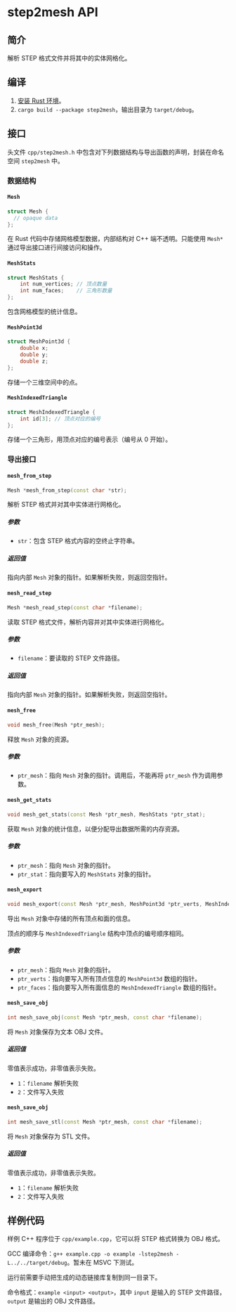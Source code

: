 # step2mesh API

## 简介

解析 STEP 格式文件并将其中的实体网格化。

## 编译

1. [安装 Rust 环境](https://doc.rust-lang.org/cargo/getting-started/installation.html)。
2. `cargo build --package step2mesh`，输出目录为 `target/debug`。

## 接口

头文件 `cpp/step2mesh.h` 中包含对下列数据结构与导出函数的声明，封装在命名空间 `step2mesh` 中。

### 数据结构

#### `Mesh`
```cpp
struct Mesh {
  // opaque data
};
```
在 Rust 代码中存储网格模型数据，内部结构对 C++ 端不透明。只能使用 `Mesh*` 通过导出接口进行间接访问和操作。

#### `MeshStats`
```cpp
struct MeshStats {
    int num_vertices; // 顶点数量
    int num_faces;    // 三角形数量
};
```
包含网格模型的统计信息。

#### `MeshPoint3d`
```cpp
struct MeshPoint3d {
    double x;
    double y;
    double z;
};
```
存储一个三维空间中的点。

#### `MeshIndexedTriangle`
```cpp
struct MeshIndexedTriangle {
    int id[3]; // 顶点对应的编号
};
```
存储一个三角形，用顶点对应的编号表示（编号从 0 开始）。

### 导出接口

#### `mesh_from_step`
```cpp
Mesh *mesh_from_step(const char *str);
```
解析 STEP 格式并对其中实体进行网格化。

##### 参数
- `str`：包含 STEP 格式内容的空终止字符串。

##### 返回值
指向内部 `Mesh` 对象的指针。如果解析失败，则返回空指针。

#### `mesh_read_step`
```cpp
Mesh *mesh_read_step(const char *filename);
```
读取 STEP 格式文件，解析内容并对其中实体进行网格化。

##### 参数
- `filename`：要读取的 STEP 文件路径。

##### 返回值
指向内部 `Mesh` 对象的指针。如果解析失败，则返回空指针。

#### `mesh_free`
```cpp
void mesh_free(Mesh *ptr_mesh);
```
释放 `Mesh` 对象的资源。

##### 参数
- `ptr_mesh`：指向 `Mesh` 对象的指针。调用后，不能再将 `ptr_mesh` 作为调用参数。

#### `mesh_get_stats`
```cpp
void mesh_get_stats(const Mesh *ptr_mesh, MeshStats *ptr_stat);
```
获取 `Mesh` 对象的统计信息，以便分配导出数据所需的内存资源。

##### 参数
- `ptr_mesh`：指向 `Mesh` 对象的指针。
- `ptr_stat`：指向要写入的 `MeshStats` 对象的指针。

#### `mesh_export`
```cpp
void mesh_export(const Mesh *ptr_mesh, MeshPoint3d *ptr_verts, MeshIndexedTriangle *ptr_faces);
```
导出 `Mesh` 对象中存储的所有顶点和面的信息。

顶点的顺序与 `MeshIndexedTriangle` 结构中顶点的编号顺序相同。

##### 参数
- `ptr_mesh`：指向 `Mesh` 对象的指针。
- `ptr_verts`：指向要写入所有顶点信息的 `MeshPoint3d` 数组的指针。
- `ptr_faces`：指向要写入所有面信息的 `MeshIndexedTriangle` 数组的指针。

#### `mesh_save_obj`
```cpp
int mesh_save_obj(const Mesh *ptr_mesh, const char *filename);
```
将 `Mesh` 对象保存为文本 OBJ 文件。

##### 返回值
零值表示成功，非零值表示失败。
- `1`：`filename` 解析失败
- `2`：文件写入失败

#### `mesh_save_obj`
```cpp
int mesh_save_stl(const Mesh *ptr_mesh, const char *filename);
```
将 `Mesh` 对象保存为 STL 文件。

##### 返回值
零值表示成功，非零值表示失败。
- `1`：`filename` 解析失败
- `2`：文件写入失败

## 样例代码

样例 C++ 程序位于 `cpp/example.cpp`，它可以将 STEP 格式转换为 OBJ 格式。

GCC 编译命令：`g++ example.cpp -o example -lstep2mesh -L../../target/debug`。暂未在 MSVC 下测试。

运行前需要手动把生成的动态链接库复制到同一目录下。

命令格式：`example <input> <output>`，其中 `input` 是输入的 STEP 文件路径，`output` 是输出的 OBJ 文件路径。
